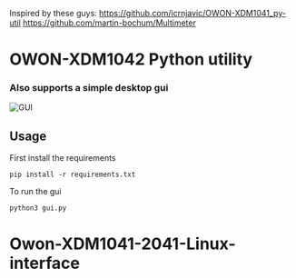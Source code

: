 Inspired by these guys:
https://github.com/icrnjavic/OWON-XDM1041_py-util
https://github.com/martin-bochum/Multimeter



# OWON-XDM1042 Python utility 
### Also supports a simple desktop gui</br>
![GUI](GUI.png.png)



## Usage </br>
First install the requirements
```shell
pip install -r requirements.txt
```

To run the gui
```shell
python3 gui.py
```
# Owon-XDM1041-2041-Linux-interface
